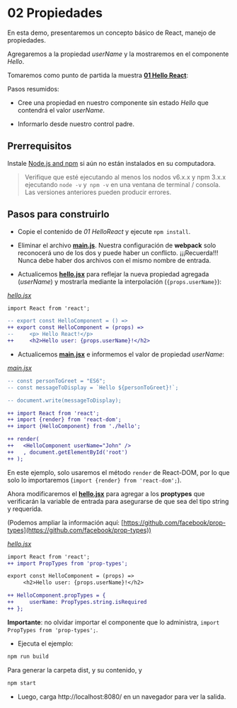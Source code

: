 # 02 Propiedades

En esta demo, presentaremos un concepto básico de React, manejo de propiedades.

Agregaremos a la propiedad _userName_ y la mostraremos en el componente _Hello_.

Tomaremos como punto de partida la muestra __[01 Hello React](../01%20HelloReact/)__:

Pasos resumidos:

- Cree una propiedad en nuestro componente sin estado _Hello_ que contendrá el valor _userName_.

- Informarlo desde nuestro control padre.


## Prerrequisitos

Instale [Node.js and npm](https://nodejs.org/en/) si aún no están instalados en su computadora.

> Verifique que esté ejecutando al menos los nodos v6.x.x y npm 3.x.x ejecutando `node -v` y` npm -v` en una ventana de terminal / consola. Las versiones anteriores pueden producir errores.

## Pasos para construirlo

- Copie el contenido de _01 HelloReact_ y ejecute `npm install`.

- Eliminar el archivo __[main.js](./src/main.js)__. Nuestra configuración de **webpack** solo reconocerá uno de los dos y puede haber un conflicto. ¡¡¡Recuerda!!! Nunca debe haber dos archivos con el mismo nombre de entrada.

- Actualicemos __[hello.jsx](./src/hello.jsx)__ para reflejar la nueva propiedad agregada (_userName_) y mostrarla mediante la interpolación (`{props.userName}`):

_[hello.jsx](./src/hello.jsx)_
```diff
import React from 'react';

-- export const HelloComponent = () =>
++ export const HelloComponent = (props) =>
--     <p> Hello React!</p>
++     <h2>Hello user: {props.userName}!</h2>
```

- Actualicemos __[main.jsx](./src/main.jsx)__ e informemos el valor de propiedad _userName_:

_[main.jsx](./src/main.jsx)_
 ```diff
-- const personToGreet = "ES6";
-- const messageToDisplay = `Hello ${personToGreet}!`;

-- document.write(messageToDisplay);

++ import React from 'react';
++ import {render} from 'react-dom';
++ import {HelloComponent} from './hello';

++ render(
++   <HelloComponent userName="John" />
++   , document.getElementById('root')
++ );
```

En este ejemplo, solo usaremos el método `render` de React-DOM, por lo que solo lo importaremos (` import {render} from 'react-dom'; `).

Ahora modificaremos el __[hello.jsx](./src/hello.jsx)__ para agregar a los **proptypes** que verificarán la variable de entrada para asegurarse de que sea del tipo string y requerida.

(Podemos ampliar la información aquí: [https://github.com/facebook/prop-types](https://github.com/facebook/prop-types))

_[hello.jsx](./src/hello.jsx)_
```diff
import React from 'react';
++ import PropTypes from 'prop-types';

export const HelloComponent = (props) =>
     <h2>Hello user: {props.userName}!</h2>

++ HelloComponent.propTypes = {
++     userName: PropTypes.string.isRequired
++ };
```

**Importante**: no olvidar importar el componente que lo administra, `import PropTypes from 'prop-types';`.


- Ejecuta el ejemplo:

 ```bash
 npm run build
 ```

Para generar la carpeta dist, y su contenido, y

 ```bash
 npm start
 ```

- Luego, carga http://localhost:8080/ en un navegador para ver la salida.


